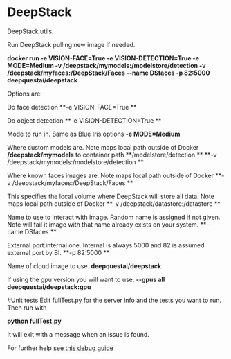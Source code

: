 # DeepStack
DeepStack utils.

Run DeepStack pulling new image if needed.

**docker run -e VISION-FACE=True -e VISION-DETECTION=True -e MODE=Medium -v /deepstack/mymodels:/modelstore/detection -v /deepstack/myfaces:/DeepStack/Faces --name DSfaces -p 82:5000 deepquestai/deepstack**

Options are:

Do face detection
**-e VISION-FACE=True **

Do object detection
**-e VISION-DETECTION=True **

Mode to run in. Same as Blue Iris options
**-e MODE=Medium**

Where custom models are. Note maps local path outside of Docker **/deepstack/mymodels** to container path **/modelstore/detection **
**-v /deepstack/mymodels:/modelstore/detection **

Where known faces images are. Note maps local path outside of Docker
**-v /deepstack/myfaces:/DeepStack/Faces **

This specifies the local volume where DeepStack will store all data. Note maps local path outside of Docker
**-v /deepstack/datastore:/datastore **

Name to use to interact with image. Random name is assigned if not given. Note will fail it image with that name already exists on your system.
**--name DSfaces **

External port:internal one. Internal is always 5000 and 82 is assumed external port by BI.
**-p 82:5000 **

Name of cloud image to use.
**deepquestai/deepstack**

If using the gpu version you will want to use.
**--gpus all deepquestai/deepstack:gpu**

#Unit tests
Edit fullTest.py for the server info and the tests you want to run. Then run with

**python fullTest.py**

It will exit with a message when an issue is found.

For further help [see this debug guide](https://securitycam101.rmrr42.com/2021/10/quick-blue-iris-with-deepstack-debug.html)